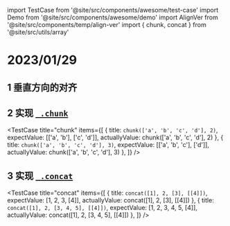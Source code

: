 import TestCase from '@site/src/components/awesome/test-case'
import Demo from '@site/src/components/awesome/demo'
import AlignVer from '@site/src/components/temp/align-ver'
import { chunk, concat } from '@site/src/utils/array'



# 2023/01/29
## 1 垂直方向的对齐
<Demo>
  <AlignVer />
</Demo>

## 2 实现 [`_.chunk`](https://lodash.com/docs/4.17.15#chunk)
<TestCase
  title="chunk"
  items={[
    {
      title: `chunk(['a', 'b', 'c', 'd'], 2)`,
      expectValue: [['a', 'b'], ['c', 'd']],
      actuallyValue: chunk(['a', 'b', 'c', 'd'], 2)
    },
    {
      title: `chunk(['a', 'b', 'c', 'd'], 3)`,
      expectValue: [['a', 'b', 'c'], ['d']],
      actuallyValue: chunk(['a', 'b', 'c', 'd'], 3)
    },
  ]}
/>


## 3 实现 [`_.concat`](https://lodash.com/docs/4.17.15#concat)
<TestCase
  title="concat"
  items={[
    {
      title: `concat([1], 2, [3], [[4]])`,
      expectValue: [1, 2, 3, [4]],
      actuallyValue: concat([1], 2, [3], [[4]])
    },
    {
      title: `concat([1], 2, [3, 4, 5], [[4]])`,
      expectValue: [1, 2, 3,  4, 5, [4]],
      actuallyValue: concat([1], 2, [3, 4, 5], [[4]])
    },
  ]}
/>




